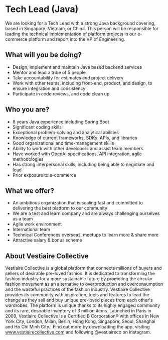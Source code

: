 # Tech Lead (Java)

We are looking for a Tech Lead with a strong Java background covering, based in Singapore, Vietnam, or China. This person will be responsible for leading the technical implementation of platform projects in our e-commerce platform and report into the VP of Engineering.

## What will you be doing?

* Design, implement and maintain Java based backend services
* Mentor and lead a tribe of 5 people
* Take accountability for estimates and project delivery
* Work with other teams, including front-end, product, and design, to ensure integration and consistency
* Participate in code reviews, and code clean up

## Who you are?

* 8 years Java experience including Spring Boot
* Significant coding skills
* Exceptional problem-solving and analytical abilities
* Knowledge of current frameworks, SDKs, APIs, and libraries
* Good organizational and time-management skills
* Ability to work with other developers and assist team members
* Have worked with OpenAI specifications, API integration, agile methodologies
* Has strong interpersonal skills, including being able to negotiate and lead
* Prior exposure to e-commerce 
## What we offer?

* An ambitious organization that is scaling fast and committed to delivering the best platform to our community
* We are a test and learn company and are always challenging ourselves as a team
* Agile work environment
* International team
* Technical Conferences overseas, meetups to learn more & share more
* Attractive salary & bonus scheme

## About Vestiaire Collective

Vestiaire Collective is a global platform that connects millions of buyers and sellers of desirable pre-loved fashion. It is dedicated to transforming the fashion industry for a more sustainable future by promoting the circular fashion movement as an alternative to overproduction and overconsumption and the wasteful practices of the fashion industry. Vestiaire Collective provides its community with inspiration, tools and features to lead the change as they sell and buy unique pre-loved pieces from each other's wardrobes. The platform is unique thanks to its highly engaged community and its rare, desirable inventory of 3 million items.
Launched in Paris in 2009, Vestiaire Collective is a Certified B Corporation® with offices in New York City, London, Milan, Berlin, Hong Kong, Singapore, Seoul, Shanghai and Ho Chi Minh City.. Find out more by downloading the app, visiting www.vestiairecollective.com and following @vestiaireco on Instagram.


